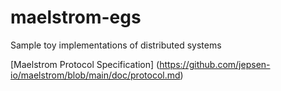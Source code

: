 # maelstrom-egs
Sample toy implementations of distributed systems

[Maelstrom Protocol Specification] (https://github.com/jepsen-io/maelstrom/blob/main/doc/protocol.md)
